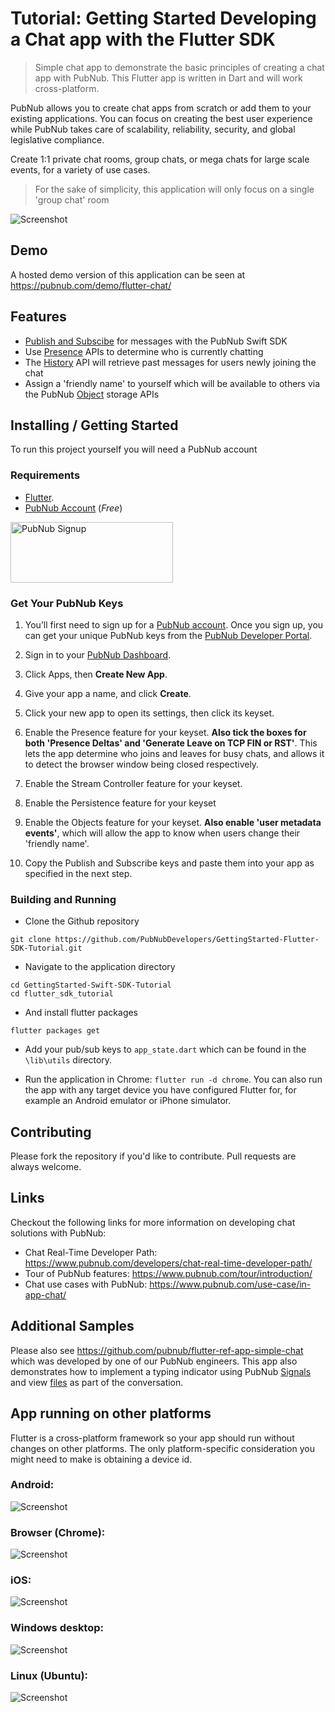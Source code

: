 # Tutorial: Getting Started Developing a Chat app with the Flutter SDK

> Simple chat app to demonstrate the basic principles of creating a chat app with PubNub.  This Flutter app is written in Dart and will work cross-platform.

PubNub allows you to create chat apps from scratch or add them to your existing applications. You can focus on creating the best user experience while PubNub takes care of scalability, reliability, security, and global legislative compliance.

Create 1:1 private chat rooms, group chats, or mega chats for large scale events, for a variety of use cases.

> For the sake of simplicity, this application will only focus on a single 'group chat' room

![Screenshot](https://raw.githubusercontent.com/PubNubDevelopers/GettingStarted-Flutter-SDK-Tutorial/main/media/ios.png)

## Demo

A hosted demo version of this application can be seen at https://pubnub.com/demo/flutter-chat/

## Features

- [Publish and Subscibe](https://www.pubnub.com/docs/sdks/dart/api-reference/publish-and-subscribe) for messages with the PubNub Swift SDK
- Use [Presence](https://www.pubnub.com/docs/sdks/dart/api-reference/presence) APIs to determine who is currently chatting
- The [History](https://www.pubnub.com/docs/sdks/dart/api-reference/storage-and-playback) API will retrieve past messages for users newly joining the chat
- Assign a 'friendly name' to yourself which will be available to others via the PubNub [Object](https://www.pubnub.com/docs/sdks/swift/api-reference/objects) storage APIs

## Installing / Getting Started

To run this project yourself you will need a PubNub account

### Requirements
- [Flutter](https://docs.flutter.dev/get-started/install).  
- [PubNub Account](https://admin.pubnub.com/) (*Free*)

<a href="https://dashboard.pubnub.com/signup">
	<img alt="PubNub Signup" src="https://i.imgur.com/og5DDjf.png" width=260 height=97/>
</a>

### Get Your PubNub Keys

1. You’ll first need to sign up for a [PubNub account](https://dashboard.pubnub.com/signup/). Once you sign up, you can get your unique PubNub keys from the [PubNub Developer Portal](https://admin.pubnub.com/).

1. Sign in to your [PubNub Dashboard](https://admin.pubnub.com/).

1. Click Apps, then **Create New App**.

1. Give your app a name, and click **Create**.

1. Click your new app to open its settings, then click its keyset.

1. Enable the Presence feature for your keyset.  **Also tick the boxes for both 'Presence Deltas' and 'Generate Leave on TCP FIN or RST'**.  This lets the app determine who joins and leaves for busy chats, and allows it to detect the browser window being closed respectively.

1. Enable the Stream Controller feature for your keyset.

1. Enable the Persistence feature for your keyset

1. Enable the Objects feature for your keyset.  **Also enable 'user metadata events'**, which will allow the app to know when users change their 'friendly name'.

1. Copy the Publish and Subscribe keys and paste them into your app as specified in the next step.

### Building and Running

- Clone the Github repository

```
git clone https://github.com/PubNubDevelopers/GettingStarted-Flutter-SDK-Tutorial.git
```

- Navigate to the application directory

```
cd GettingStarted-Swift-SDK-Tutorial
cd flutter_sdk_tutorial
```

- And install flutter packages

```
flutter packages get
```

- Add your pub/sub keys to `app_state.dart` which can be found in the `\lib\utils` directory.

-  Run the application in Chrome: `flutter run -d chrome`.  You can also run the app with any target device you have configured Flutter for, for example an Android emulator or iPhone simulator.

## Contributing
Please fork the repository if you'd like to contribute. Pull requests are always welcome. 

## Links

Checkout the following links for more information on developing chat solutions with PubNub:

- Chat Real-Time Developer Path: https://www.pubnub.com/developers/chat-real-time-developer-path/
- Tour of PubNub features: https://www.pubnub.com/tour/introduction/
- Chat use cases with PubNub: https://www.pubnub.com/use-case/in-app-chat/

## Additional Samples

Please also see https://github.com/pubnub/flutter-ref-app-simple-chat which was developed by one of our PubNub engineers.  This app also demonstrates how to implement a typing indicator using PubNub [Signals](https://www.pubnub.com/docs/sdks/dart/api-reference/publish-and-subscribe#signal) and view [files](https://www.pubnub.com/docs/sdks/dart/api-reference/files) as part of the conversation.

## App running on other platforms

Flutter is a cross-platform framework so your app should run without changes on other platforms.  The only platform-specific consideration you might  need to make is obtaining a device id. 

### Android:

![Screenshot](https://raw.githubusercontent.com/PubNubDevelopers/GettingStarted-Flutter-SDK-Tutorial/main/media/android.png)

### Browser (Chrome):

![Screenshot](https://raw.githubusercontent.com/PubNubDevelopers/GettingStarted-Flutter-SDK-Tutorial/main/media/browser.png)

### iOS:

![Screenshot](https://raw.githubusercontent.com/PubNubDevelopers/GettingStarted-Flutter-SDK-Tutorial/main/media/ios.png)

### Windows desktop: 

![Screenshot](https://raw.githubusercontent.com/PubNubDevelopers/GettingStarted-Flutter-SDK-Tutorial/main/media/windows2.png)

### Linux (Ubuntu): 

![Screenshot](https://raw.githubusercontent.com/PubNubDevelopers/GettingStarted-Flutter-SDK-Tutorial/main/media/linux.png)
